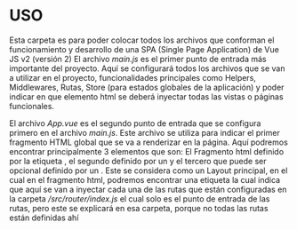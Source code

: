 # USO

Esta carpeta es para poder colocar todos los archivos que conforman el funcionamiento y desarrollo de una SPA (Single Page Application) de Vue JS v2 (versión 2)
El archivo *main.js* es el primer punto de entrada más importante del proyecto. Aquí se configurará todos los archivos que se van a utilizar en el proyecto, funcionalidades principales como Helpers, Middlewares, Rutas, Store (para estados globales de la aplicación) y poder indicar en que elemento html se deberá inyectar todas las vistas o páginas funcionales.

El archivo *App.vue* es el segundo punto de entrada que se configura primero en el archivo *main.js*. Este archivo se utiliza para indicar el primer fragmento HTML global que se va a renderizar en la página. Aquí podremos encontrar principalmente 3 elementos que son: El Fragmento html definido por la etiqueta <template></template>, el segundo definido por un <script></script> y el tercero que puede ser opcional definido por un <style></style>.
Este se considera como un Layout principal, en el cual en el fragmento html, podremos encontrar una etiqueta <router-view></router-view> la cual indica que aquí se van a inyectar cada una de las rutas que están configuradas en la carpeta */src/router/index.js* el cual solo es el punto de entrada de las rutas, pero este se explicará en esa carpeta, porque no todas las rutas están definidas ahí
